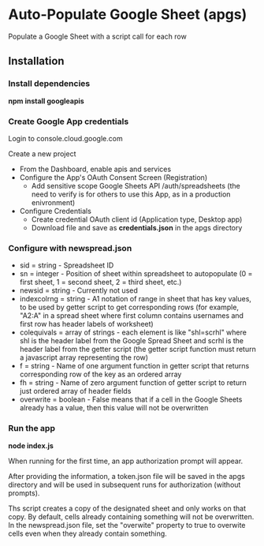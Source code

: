 # Auto-Populate Google Sheet (apgs)
Populate a Google Sheet with a script call for each row

## Installation
### Install dependencies
**npm install googleapis**

### Create Google App credentials
Login to console.cloud.google.com

Create a new project
 - From the Dashboard, enable apis and services 
 - Configure the App's OAuth Consent Screen (Registration)
     - Add sensitive scope Google Sheets API /auth/spreadsheets (the need to verify is for others to use this App, as in a production enivronment)
 - Configure Credentials
     - Create credential OAuth client id (Application type, Desktop app)
     - Download file and save as **credentials.json** in the apgs directory

### Configure with newspread.json
* sid = string - Spreadsheet ID 
* sn = integer - Position of sheet within spreadsheet to autopopulate (0 = first sheet, 1 = second sheet, 2 = third sheet, etc.) 
* newsid = string - Currently not used
* indexcolrng = string - A1 notation of range in sheet that has key values, to be used by getter script to get corresponding 
   rows (for example, "A2:A"  in a spread sheet where first column contains usernames and first row has header labels of worksheet)
* colequivals = array of strings - each element is like "shl=scrhl" where shl is the header label from the Google Spread 
   Sheet and scrhl is the header label from the getter script (the getter script function must return a javascript array representing the row)
 * f = string - Name of one argument function in getter script that returns corresponding row of the key as an ordered array
 * fh = string - Name of zero argument function of getter script to return just ordered array of header fields
 * overwrite = boolean - False means that if a cell in the Google Sheets already has a value, then this value will not be overwritten 

### Run the app
**node index.js**

When running for the first time, an app authorization prompt will appear. 

After providing the information, a token.json file will be saved in the apgs directory and will be used in subsequent runs for authorization (without prompts).

Ths script creates a copy of the designated sheet and only works on that copy. By default, cells already containing something will not be overwritten. In the newspread.json file, set the "overwite" property to true to overwite cells even when they already contain something.
